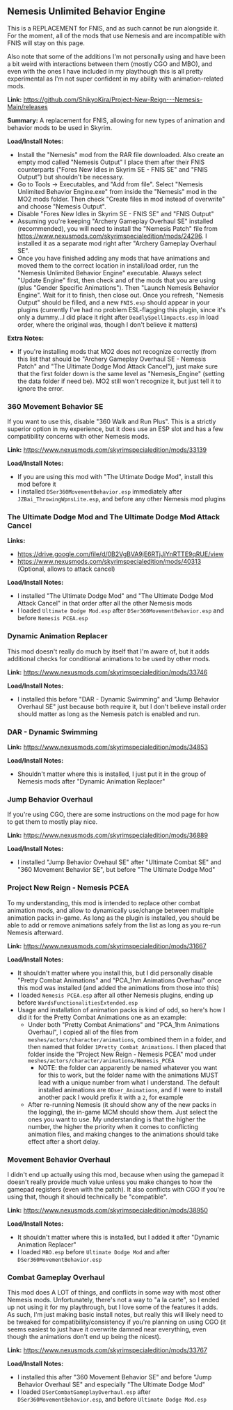 ## Nemesis Unlimited Behavior Engine

This is a REPLACEMENT for FNIS, and as such cannot be run alongside it. For the moment, all of the mods that use Nemesis and are incompatible with FNIS will stay on this page.

Also note that some of the additions I'm not personally using and have been a bit weird with interactions between them (mostly CGO and MBO), and even with the ones I have included in my playthough this is all pretty experimental as I'm not super confident in my ability with animation-related mods.

**Link:** https://github.com/ShikyoKira/Project-New-Reign---Nemesis-Main/releases

**Summary:** A replacement for FNIS, allowing for new types of animation and behavior mods to be used in Skyrim.

**Load/Install Notes:**
* Install the "Nemesis" mod from the RAR file downloaded. Also create an empty mod called "Nemesis Output" I place them after their FNIS counterparts ("Fores New Idles in Skyrim SE - FNIS SE" and "FNIS Output") but shouldn't be necessary.
* Go to Tools -> Executables, and "Add from file". Select "Nemesis Unlimited Behavior Engine.exe" from inside the "Nemesis" mod in the MO2 mods folder. Then check "Create files in mod instead of overwrite" and choose "Nemesis Output".
* Disable "Fores New Idles in Skyrim SE - FNIS SE" and "FNIS Output"
* Assuming you're keeping "Archery Gameplay Overhaul SE" installed (recommended), you will need to install the "Nemesis Patch" file from https://www.nexusmods.com/skyrimspecialedition/mods/24296. I installed it as a separate mod right after "Archery Gameplay Overhaul SE".
* Once you have finished adding any mods that have animations and moved them to the correct location in install/load order, run the "Nemesis Unlimited Behavior Engine" executable. Always select "Update Engine" first, then check and of the mods that you are using (plus "Gender Specific Animations"). Then "Launch Nemesis Behavior Engine". Wait for it to finish, then close out. Once you refresh, "Nemesis Output" should be filled, and a new `FNIS.esp` should appear in your plugins (currently I've had no problem ESL-flagging this plugin, since it's only a dummy...I did place it right after `DeadlySpellImpacts.esp` in load order, where the original was, though I don't believe it matters)

**Extra Notes:**
* If you're installing mods that MO2 does not recognize correctly (from this list that should be "Archery Gameplay Overhaul SE - Nemesis Patch" and "The Ultimate Dodge Mod Attack Cancel"), just make sure that the first folder down is the same level as "Nemesis_Engine" (setting the data folder if need be). MO2 still won't recognize it, but just tell it to ignore the error.

### 360 Movement Behavior SE

If you want to use this, disable "360 Walk and Run Plus". This is a strictly superior option in my experience, but it does use an ESP slot and has a few compatibility concerns with other Nemesis mods.

**Link:** https://www.nexusmods.com/skyrimspecialedition/mods/33139

**Load/Install Notes:**
* If you are using this mod with "The Ultimate Dodge Mod", install this mod before it
* I installed `DSer360MovementBehavior.esp` immediately after `JZBai_ThrowingWpnsLite.esp`, and before any other Nemesis mod plugins

### The Ultimate Dodge Mod and The Ultimate Dodge Mod Attack Cancel

**Links:**
* https://drive.google.com/file/d/0B2VgBVA9jE6RTjJiYnRTTE9qRUE/view
* https://www.nexusmods.com/skyrimspecialedition/mods/40313 (Optional, allows to attack cancel)

**Load/Install Notes:**
* I installed "The Ultimate Dodge Mod" and "The Ultimate Dodge Mod Attack Cancel" in that order after all the other Nemesis mods
* I loaded `Ultimate Dodge Mod.esp` after `DSer360MovementBehavior.esp` and before `Nemesis PCEA.esp`

### Dynamic Animation Replacer

This mod doesn't really do much by itself that I'm aware of, but it adds additional checks for conditional animations to be used by other mods.

**Link:** https://www.nexusmods.com/skyrimspecialedition/mods/33746

**Load/Install Notes:**
* I installed this before "DAR - Dynamic Swimming" and "Jump Behavior Overhaul SE" just because both require it, but I don't believe install order should matter as long as the Nemesis patch is enabled and run.

### DAR - Dynamic Swimming

**Link:** https://www.nexusmods.com/skyrimspecialedition/mods/34853

**Load/Install Notes:**
* Shouldn't matter where this is installed, I just put it in the group of Nemesis mods after "Dynamic Animation Replacer"

### Jump Behavior Overhaul

If you're using CGO, there are some instructions on the mod page for how to get them to mostly play nice.

**Link:** https://www.nexusmods.com/skyrimspecialedition/mods/36889

**Load/Install Notes:**
* I installed "Jump Behavior Ovehaul SE" after "Ultimate Combat SE" and "360 Movement Behavior SE", but before "The Ultimate Dodge Mod"

### Project New Reign - Nemesis PCEA

To my understanding, this mod is intended to replace other combat animation mods, and allow to dynamically use/change between multiple animation packs in-game. As long as the plugin is installed, you should be able to add or remove animations safely from the list as long as you re-run Nemesis afterward.

**Link:** https://www.nexusmods.com/skyrimspecialedition/mods/31667

**Load/Install Notes:**
* It shouldn't matter where you install this, but I did personally disable "Pretty Combat Animations" and "PCA_1hm Animations Overhaul" once this mod was installed (and added the animations from those into this)
* I loaded `Nemesis PCEA.esp` after all other Nemesis plugins, ending up before `WardsFunctionalitiesExtended.esp`
* Usage and installation of animation packs is kind of odd, so here's how I did it for the Pretty Combat Animations one as an example:
  * Under both "Pretty Combat Animations" and "PCA_1hm Animations Overhaul", I copied all of the files from `meshes/actors/character/animations`, combined them in a folder, and then named that folder `1Pretty_Combat_Animations`. I then placed that folder inside the "Project New Reign - Nemesis PCEA" mod under `meshes/actors/character/animations/Nemesis_PCEA`
    * NOTE: the folder can apparently be named whatever you want for this to work, but the folder name with the animations MUST lead with a unique number from what I understand. The default installed animations are `0Dser_Animations`, and if I were to install another pack I would prefix it with a `2`, for example
  * After re-running Nemesis (it should show any of the new packs in the logging), the in-game MCM should show them. Just select the ones you want to use. My understanding is that the higher the number, the higher the priority when it comes to conflicting animation files, and making changes to the animations should take effect after a short delay.

### Movement Behavior Overhaul

I didn't end up actually using this mod, because when using the gamepad it doesn't really provide much value unless you make changes to how the gamepad registers (even with the patch). It also conflicts with CGO if you're using that, though it should technically be "compatible".

**Link:** https://www.nexusmods.com/skyrimspecialedition/mods/38950

**Load/Install Notes:**
* It shouldn't matter where this is installed, but I added it after "Dynamic Animation Replacer"
* I loaded `MBO.esp` before `Ultimate Dodge Mod` and after `DSer360MovementBehavior.esp`

### Combat Gameplay Overhaul

This mod does A LOT of things, and conflicts in some way with most other Nemesis mods. Unfortunately, there's not a way to "a la carte", so I ended up not using it for my playthrough, but I love some of the features it adds. As such, I'm just making basic install notes, but really this will likely need to be tweaked for compatibility/consistency if you're planning on using CGO (it seems easiest to just have it overwrite damned near everything, even though the animations don't end up being the nicest).

**Link:** https://www.nexusmods.com/skyrimspecialedition/mods/33767

**Load/Install Notes:**
* I installed this after "360 Movement Behavior SE" and before "Jump Behavior Overhaul SE" and especially "The Ultimate Dodge Mod"
* I loaded `DSerCombatGameplayOverhaul.esp` after `DSer360MovementBehavior.esp`, and before `Ultimate Dodge Mod.esp`